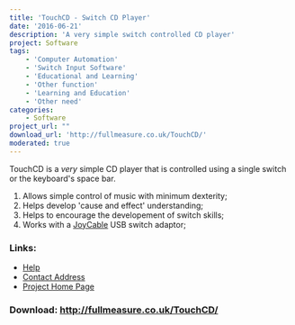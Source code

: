 ```yaml
---
title: 'TouchCD - Switch CD Player'
date: '2016-06-21'
description: 'A very simple switch controlled CD player'
project: Software
tags:
    - 'Computer Automation'
    - 'Switch Input Software'
    - 'Educational and Learning'
    - 'Other function'
    - 'Learning and Education'
    - 'Other need'
categories:
    - Software
project_url: ""
download_url: 'http://fullmeasure.co.uk/TouchCD/'
moderated: true
---
```

TouchCD is a _very_ simple CD player that is controlled using a single switch or the keyboard's space bar.

1. Allows simple control of music with minimum dexterity;
2. Helps develop 'cause and effect' understanding;
3. Helps to encourage the developement of switch skills;
4. Works with a <a href="">JoyCable</a> USB switch adaptor;

### Links:
- <a href="http://www.oatsoft.org/Software/TouchCD/help">Help</a>
- <a href="mailto:touchcd@fullmeasure.co.uk">Contact Address</a>
- <a href="http://fullmeasure.co.uk/touchcd">Project Home Page</a>

### Download: http://fullmeasure.co.uk/TouchCD/ 